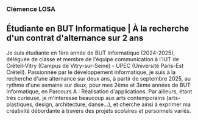 ### Clémence LOSA

## Étudiante en BUT Informatique | À la recherche d'un contrat d'alternance sur 2 ans

Je suis étudiante en 1ère année de BUT Informatique (2024-2025), déléguée de classe et membre de l'équipe communication à l'IUT de Créteil-Vitry (Campus de Vitry-sur-Seine) - UPEC (Université Paris-Est Créteil).
Passionnée par le développement informatique, je suis à la recherche d'une alternance sur deux ans, à partir de septembre 2025, au rythme d'une semaine sur deux, pour mes 2ème et 3ème années de BUT Informatique, en Parcours A : Réalisation d'applications.
Par ailleurs, étant très curieuse, je m'interesse beaucoup aux arts contemporains (arts-plastiques, design, architecture, danse...), et cherche ainsi à exprimer ma créativité débordante à travers des projets scolaires et personnels variés.
